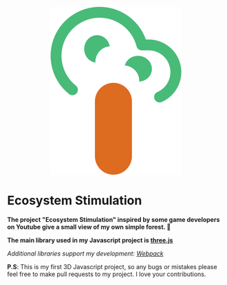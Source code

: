 <p align="center">
    <img src="logo.svg" />
</p>

# Ecosystem Stimulation 

**The project "Ecosystem Stimulation" inspired by some game developers on Youtube give a small view of my own simple forest. :deciduous_tree:**


**The main library used in my Javascript project is [three.js](https://threejs.org/)**

*Additional libraries support my development: [Webpack](https://webpack.js.org/)*

__P.S__: This is my first 3D Javascript project, so any bugs or mistakes please feel free to make pull requests to my project. I love your contributions.
